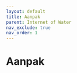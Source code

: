 ```yaml
---
layout: default
title: Aanpak
parent: Internet of Water 
nav_exclude: true
nav_order: 1
---
```


# Aanpak

